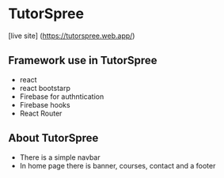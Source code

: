 # TutorSpree
[live site] (https://tutorspree.web.app/)
## Framework use in TutorSpree
* react
* react bootstarp
* Firebase for authntication
* Firebase hooks
* React Router
## About TutorSpree
* There is a simple navbar
* In home page there is banner, courses, contact and a footer
